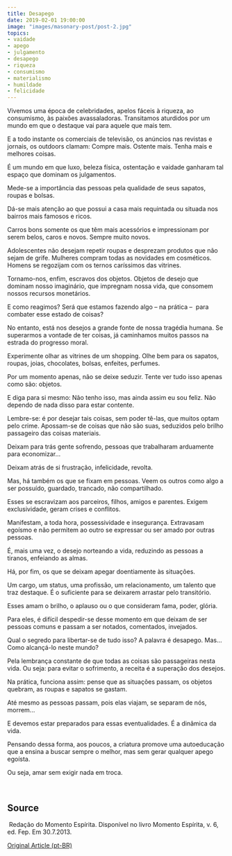 ```yaml
---
title: Desapego
date: 2019-02-01 19:00:00
image: "images/masonary-post/post-2.jpg"
topics: 
- vaidade
- apego
- julgamento
- desapego
- riqueza
- consumismo
- materialismo
- humildade
- felicidade
---
```


Vivemos uma época de celebridades, apelos fáceis à riqueza, ao consumismo, às
paixões avassaladoras. Transitamos aturdidos por um mundo em que o destaque vai
para aquele que mais tem.

E a todo instante os comerciais de televisão, os anúncios nas revistas e
jornais, os outdoors clamam: Compre mais. Ostente mais. Tenha mais e melhores
coisas.

É um mundo em que luxo, beleza física, ostentação e vaidade ganharam tal espaço
que dominam os julgamentos.

Mede-se a importância das pessoas pela qualidade de seus sapatos, roupas e
bolsas.

Dá-se mais atenção ao que possui a casa mais requintada ou situada nos bairros
mais famosos e ricos.

Carros bons somente os que têm mais acessórios e impressionam por serem belos,
caros e novos. Sempre muito novos.

Adolescentes não desejam repetir roupas e desprezam produtos que não sejam de
grife. Mulheres compram todas as novidades em cosméticos. Homens se regozijam
com os ternos caríssimos das vitrines.

Tornamo-nos, enfim, escravos dos objetos. Objetos de desejo que dominam nosso
imaginário, que impregnam nossa vida, que consomem nossos recursos monetários.

E como reagimos? Será que estamos fazendo algo – na prática –  para combater
esse estado de coisas?

No entanto, está nos desejos a grande fonte de nossa tragédia humana. Se
superarmos a vontade de ter coisas, já caminhamos muitos passos na estrada do
progresso moral.

Experimente olhar as vitrines de um shopping. Olhe bem para os sapatos, roupas,
joias, chocolates, bolsas, enfeites, perfumes.

Por um momento apenas, não se deixe seduzir. Tente ver tudo isso apenas como
são: objetos.

E diga para si mesmo: Não tenho isso, mas ainda assim eu sou feliz. Não dependo
de nada disso para estar contente.

Lembre-se: é por desejar tais coisas, sem poder tê-las, que muitos optam pelo
crime. Apossam-se de coisas que não são suas, seduzidos pelo brilho passageiro
das coisas materiais.

Deixam para trás gente sofrendo, pessoas que trabalharam arduamente para
economizar...

Deixam atrás de si frustração, infelicidade, revolta.

Mas, há também os que se fixam em pessoas. Veem os outros como algo a ser
possuído, guardado, trancado, não compartilhado.

Esses se escravizam aos parceiros, filhos, amigos e parentes. Exigem
exclusividade, geram crises e conflitos.

Manifestam, a toda hora, possessividade e insegurança. Extravasam egoísmo e não
permitem ao outro se expressar ou ser amado por outras pessoas.

É, mais uma vez, o desejo norteando a vida, reduzindo as pessoas a tiranos,
enfeiando as almas.

Há, por fim, os que se deixam apegar doentiamente às situações.

Um cargo, um status, uma profissão, um relacionamento, um talento que traz
destaque. É o suficiente para se deixarem arrastar pelo transitório.

Esses amam o brilho, o aplauso ou o que consideram fama, poder, glória.

Para eles, é difícil despedir-se desse momento em que deixam de ser pessoas
comuns e passam a ser notados, comentados, invejados.

Qual o segredo para libertar-se de tudo isso? A palavra é desapego. Mas... Como
alcançá-lo neste mundo?

Pela lembrança constante de que todas as coisas são passageiras nesta vida. Ou
seja: para evitar o sofrimento, a receita é a superação dos desejos.

Na prática, funciona assim: pense que as situações passam, os objetos quebram,
as roupas e sapatos se gastam.

Até mesmo as pessoas passam, pois elas viajam, se separam de nós, morrem...

E devemos estar preparados para essas eventualidades. É a dinâmica da vida.

Pensando dessa forma, aos poucos, a criatura promove uma autoeducação que a
ensina a buscar sempre o melhor, mas sem gerar qualquer apego egoísta.

Ou seja, amar sem exigir nada em troca.

 

## Source
 Redação do Momento Espírita.
Disponível no livro Momento Espírita, v. 6, ed. Fep.
Em 30.7.2013.

[Original Article (pt-BR)](http://www.momento.com.br/pt/ler_texto.php?id=1520)

